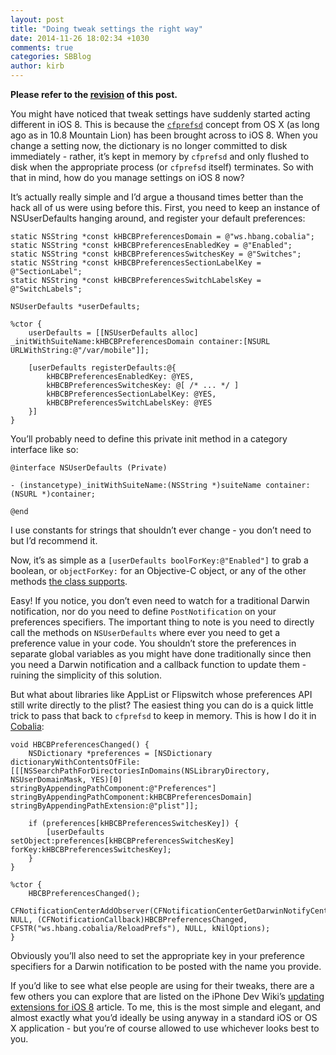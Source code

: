 ```yaml
---
layout: post
title: "Doing tweak settings the right way"
date: 2014-11-26 18:02:34 +1030
comments: true
categories: SBBlog
author: kirb
---
```


**Please refer to the [revision](/2015/02/settings-the-right-way-redux/) of this post.**

You might have noticed that tweak settings have suddenly started acting different in iOS 8. This is because the [`cfprefsd`](https://developer.apple.com/library/mac/documentation/Darwin/Reference/ManPages/man8/cfprefsd.8.html) concept from OS X (as long ago as in 10.8 Mountain Lion) has been brought across to iOS 8. When you change a setting now, the dictionary is no longer committed to disk immediately - rather, it’s kept in memory by `cfprefsd` and only flushed to disk when the appropriate process (or `cfprefsd` itself) terminates. So with that in mind, how do you manage settings on iOS 8 now?

It’s actually really simple and I’d argue a thousand times better than the hack all of us were using before this. First, you need to keep an instance of NSUserDefaults hanging around, and register your default preferences:

```objc
static NSString *const kHBCBPreferencesDomain = @"ws.hbang.cobalia";
static NSString *const kHBCBPreferencesEnabledKey = @"Enabled";
static NSString *const kHBCBPreferencesSwitchesKey = @"Switches";
static NSString *const kHBCBPreferencesSectionLabelKey = @"SectionLabel";
static NSString *const kHBCBPreferencesSwitchLabelsKey = @"SwitchLabels";

NSUserDefaults *userDefaults;

%ctor {
	userDefaults = [[NSUserDefaults alloc] _initWithSuiteName:kHBCBPreferencesDomain container:[NSURL URLWithString:@"/var/mobile"]];

	[userDefaults registerDefaults:@{
		kHBCBPreferencesEnabledKey: @YES,
		kHBCBPreferencesSwitchesKey: @[ /* ... */ ]
		kHBCBPreferencesSectionLabelKey: @YES,
		kHBCBPreferencesSwitchLabelsKey: @YES
	}]
}
```

You’ll probably need to define this private init method in a category interface like so:

```objc
@interface NSUserDefaults (Private)

- (instancetype)_initWithSuiteName:(NSString *)suiteName container:(NSURL *)container;

@end
```

I use constants for strings that shouldn’t ever change - you don’t need to but I’d recommend it.

Now, it’s as simple as a `[userDefaults boolForKey:@"Enabled"]` to grab a boolean, or `objectForKey:` for an Objective-C object, or any of the other methods [the class supports](https://developer.apple.com/Library/ios/documentation/Cocoa/Reference/Foundation/Classes/NSUserDefaults_Class/index.html).

Easy! If you notice, you don’t even need to watch for a traditional Darwin notification, nor do you need to define `PostNotification` on your preferences specifiers. The important thing to note is you need to directly call the methods on `NSUserDefaults` where ever you need to get a preference value in your code. You shouldn’t store the preferences in separate global variables as you might have done traditionally since then you need a Darwin notification and a callback function to update them - ruining the simplicity of this solution.

But what about libraries like AppList or Flipswitch whose preferences API still write directly to the plist? The easiest thing you can do is a quick little trick to pass that back to `cfprefsd` to keep in memory. This is how I do it in [Cobalia](https://github.com/hbang/Cobalia/blob/master/Tweak.xm):

```objc
void HBCBPreferencesChanged() {
	NSDictionary *preferences = [NSDictionary dictionaryWithContentsOfFile:[[[NSSearchPathForDirectoriesInDomains(NSLibraryDirectory, NSUserDomainMask, YES)[0] stringByAppendingPathComponent:@"Preferences"] stringByAppendingPathComponent:kHBCBPreferencesDomain] stringByAppendingPathExtension:@"plist"]];

	if (preferences[kHBCBPreferencesSwitchesKey]) {
		[userDefaults setObject:preferences[kHBCBPreferencesSwitchesKey] forKey:kHBCBPreferencesSwitchesKey];
	}
}

%ctor {
	HBCBPreferencesChanged();
	CFNotificationCenterAddObserver(CFNotificationCenterGetDarwinNotifyCenter(), NULL, (CFNotificationCallback)HBCBPreferencesChanged, CFSTR("ws.hbang.cobalia/ReloadPrefs"), NULL, kNilOptions);
}
```

Obviously you’ll also need to set the appropriate key in your preference specifiers for a Darwin notification to be posted with the name you provide.

If you’d like to see what else people are using for their tweaks, there are a few others you can explore that are listed on the iPhone Dev Wiki’s [updating extensions for iOS 8](http://iphonedevwiki.net/index.php/Updating_extensions_for_iOS_8#Preference_saving) article. To me, this is the most simple and elegant, and almost exactly what you’d ideally be using anyway in a standard iOS or OS X application - but you’re of course allowed to use whichever looks best to you.
